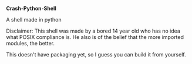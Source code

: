 ****Crash-Python-Shell****

A shell made in python

Disclaimer: This shell was made by a bored 14 year old who has no idea what POSIX compliance is. He also is of the belief that the more imported modules, the better.

This doesn't have packaging yet, so I guess you can build it from yourself.
